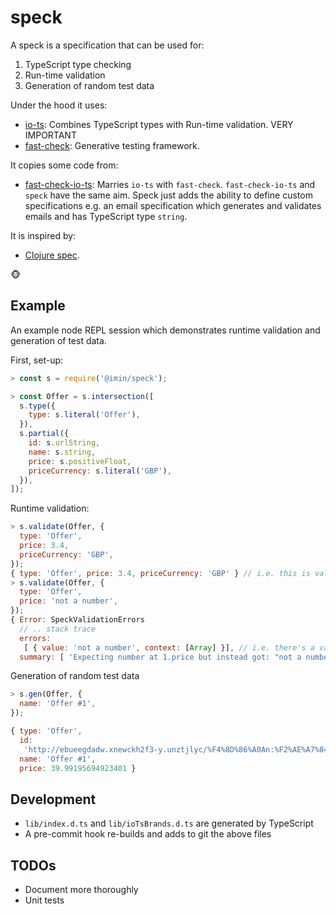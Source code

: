 # speck

A speck is a specification that can be used for:

1. TypeScript type checking
2. Run-time validation
3. Generation of random test data

Under the hood it uses:

- [io-ts](https://github.com/gcanti/io-ts): Combines TypeScript types with Run-time validation. VERY IMPORTANT
- [fast-check](https://github.com/dubzzz/fast-check): Generative testing framework.

It copies some code from:

- [fast-check-io-ts](https://github.com/giogonzo/fast-check-io-ts): Marries `io-ts` with `fast-check`. `fast-check-io-ts` and `speck` have the same aim. Speck just adds the ability to define custom specifications e.g. an email specification which generates and validates emails and has TypeScript type `string`.

It is inspired by:

- [Clojure spec](https://clojure.org/guides/spec).

🐵

## Example

An example node REPL session which demonstrates runtime validation and generation of test data.

First, set-up:

```js
> const s = require('@imin/speck');

> const Offer = s.intersection([
  s.type({
    type: s.literal('Offer'),
  }),
  s.partial({
    id: s.urlString,
    name: s.string,
    price: s.positiveFloat,
    priceCurrency: s.literal('GBP'),
  }),
]);
```

Runtime validation:

```js
> s.validate(Offer, {
  type: 'Offer',
  price: 3.4,
  priceCurrency: 'GBP',
});
{ type: 'Offer', price: 3.4, priceCurrency: 'GBP' } // i.e. this is valid
> s.validate(Offer, {
  type: 'Offer',
  price: 'not a number',
});
{ Error: SpeckValidationErrors
  // .. stack trace
  errors:
   [ { value: 'not a number', context: [Array] }], // i.e. there's a validation error. It is explained in detail in the context
  summary: [ 'Expecting number at 1.price but instead got: "not a number"' ] } // shortened summary of the errors object
```

Generation of random test data

```js
> s.gen(Offer, {
  name: 'Offer #1',
});

{ type: 'Offer',
  id:
   'http://ebueegdadw.xnewckh2f3-y.unztjlyc/%F4%8D%86%A0An:%F2%AE%A7%84/2/,/dAy_q/Fs%F1%99%B0%A8Kn/S*muw%F4%8D%AE%88*Ny/_n%F1%89%AE%A2W',
  name: 'Offer #1',
  price: 39.99195694923401 }
```

## Development

- `lib/index.d.ts` and `lib/ioTsBrands.d.ts` are generated by TypeScript
- A pre-commit hook re-builds and adds to git the above files

## TODOs

- Document more thoroughly
- Unit tests
